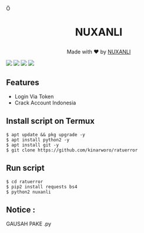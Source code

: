Ö<h1 align="center">
  NUXANLI
</h1>
</div>
<p align="center">
  Made with ❤️ by <a href="https://github.com/kinarworo">NUXANLI</a>
</p>

   ![](https://img.shields.io/badge/Language-1-blue) ![](https://img.shields.io/badge/Python-3.7-green) ![](https://img.shields.io/badge/Size-5KB-orange) ![](https://img.shields.io/badge/Relase-16-09-20-brightgreen)

## Features
* Login Via Token
* Crack Account Indonesia
## Install script on Termux
```
$ apt update && pkg upgrade -y
$ apt install python2 -y
$ apt install git -y
$ git clone https://github.com/kinarworo/ratuerror
```

## Run script
```
$ cd ratuerror
$ pip2 install requests bs4
$ python2 nuxanli
```
## Notice :
GAUSAH PAKE .py
```
